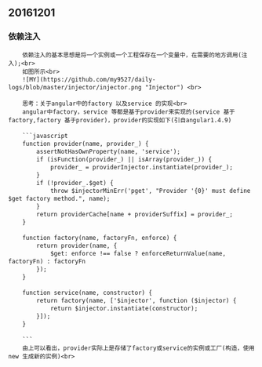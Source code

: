 ## 20161201

### 依赖注入
        依赖注入的基本思想是将一个实例或一个工程保存在一个变量中，在需要的地方调用(注入);<br>
        如图所示<br>
        ![MY](https://github.com/my9527/daily-logs/blob/master/injector/injector.png "Injector") <br>

        思考：关于angular中的factory 以及service 的实现<br>
        angular中factory，service 等都是基于provider来实现的(service 基于factory,factory 基于provider)，provider的实现如下(引自angular1.4.9)

        ```javascript
        function provider(name, provider_) {
            assertNotHasOwnProperty(name, 'service');
            if (isFunction(provider_) || isArray(provider_)) {
                provider_ = providerInjector.instantiate(provider_);
            }
            if (!provider_.$get) {
                throw $injectorMinErr('pget', "Provider '{0}' must define $get factory method.", name);
            }
            return providerCache[name + providerSuffix] = provider_;
        }

        function factory(name, factoryFn, enforce) {
            return provider(name, {
                $get: enforce !== false ? enforceReturnValue(name, factoryFn) : factoryFn
            });
        }

        function service(name, constructor) {
            return factory(name, ['$injector', function ($injector) {
                return $injector.instantiate(constructor);
            }]);
        }

        ```
        由上可以看出，provider实际上是存储了factory或service的实例或工厂(构造，使用new 生成新的实例)<br>